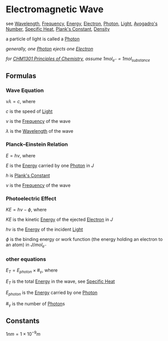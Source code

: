 # Electromagnetic Wave

see [Wavelength](Wavelength%2083dd192c85704a6c9e26815c77280c01.md), [Frequency](Frequency%200ed2a5a3456849569b593d7d6411b8b4.md), [Energy](Energy%2032255c9dff45446aa251c5a99e89be93.md), [Electron](Electron%2026fb6077883e4d8bbecea151526b2652.md), [Photon](Photon%207cd98898c50a494d8c16590904474132.md), [Light](Light%203a4020fdeca44926a3a72e9656cf5690.md), [Avogadro's Number](Avogadro's%20Number%2057abaf22b7f24966944a5718614f5903.md), [Specific Heat](Specific%20Heat%209813cef918ef4b5fbee9419a59d216d5.md), [Plank's Constant](Plank's%20Constant%203b1f55dc6d1c4a5caf8cbd3e3bd2760c.md), [Density](Density%2005c394e0d1f04fe89b18314251bf9bc5.md)

a particle of light is called a [Photon](Photon%207cd98898c50a494d8c16590904474132.md)

*generally, one [Photon](Photon%207cd98898c50a494d8c16590904474132.md) ejects one [Electron](Electron%2026fb6077883e4d8bbecea151526b2652.md)*

*for [CHM1301 Principles of Chemistry](../CHM1301%20Principles%20of%20Chemistry%20fbd6212a61d0406ca50755b78e533e89.md), assume $1mol_{e^-}$ = $1mol_{substance}$*

## Formulas

### Wave Equation

$\nu\lambda = c$, where

$c$ is the speed of [Light](Light%203a4020fdeca44926a3a72e9656cf5690.md)

$\nu$ is the [Frequency](Frequency%200ed2a5a3456849569b593d7d6411b8b4.md) of the wave

$\lambda$ is the [Wavelength](Wavelength%2083dd192c85704a6c9e26815c77280c01.md) of the wave

### Planck–Einstein Relation

$E = h\nu$, where

$E$ is the [Energy](Energy%2032255c9dff45446aa251c5a99e89be93.md) carried by one [Photon](Photon%207cd98898c50a494d8c16590904474132.md) in $J$

$h$ is [Plank's Constant](Plank's%20Constant%203b1f55dc6d1c4a5caf8cbd3e3bd2760c.md)

$\nu$ is the [Frequency](Frequency%200ed2a5a3456849569b593d7d6411b8b4.md) of the wave

### Photoelectric Effect

$KE = h\nu - \phi$, where

$KE$ is the kinetic [Energy](Energy%2032255c9dff45446aa251c5a99e89be93.md) of the ejected [Electron](Electron%2026fb6077883e4d8bbecea151526b2652.md) in $J$

$h\nu$ is the [Energy](Energy%2032255c9dff45446aa251c5a99e89be93.md) of the incident [Light](Light%203a4020fdeca44926a3a72e9656cf5690.md)

$\phi$ is the binding energy or work function (the energy holding an electron to an atom) in $J/mol_{e^-}$

### other equations

$E_T = E_{photon} \times \#_\gamma$, where

$E_T$ is the total [Energy](Energy%2032255c9dff45446aa251c5a99e89be93.md) in the wave, see [Specific Heat](Specific%20Heat%209813cef918ef4b5fbee9419a59d216d5.md)

$E_{photon}$ is the [Energy](Energy%2032255c9dff45446aa251c5a99e89be93.md) carried by one [Photon](Photon%207cd98898c50a494d8c16590904474132.md)

$\#_\gamma$ is the number of [Photon](Photon%207cd98898c50a494d8c16590904474132.md)s

## Constants

$1nm = 1 \times 10^{-9}m$